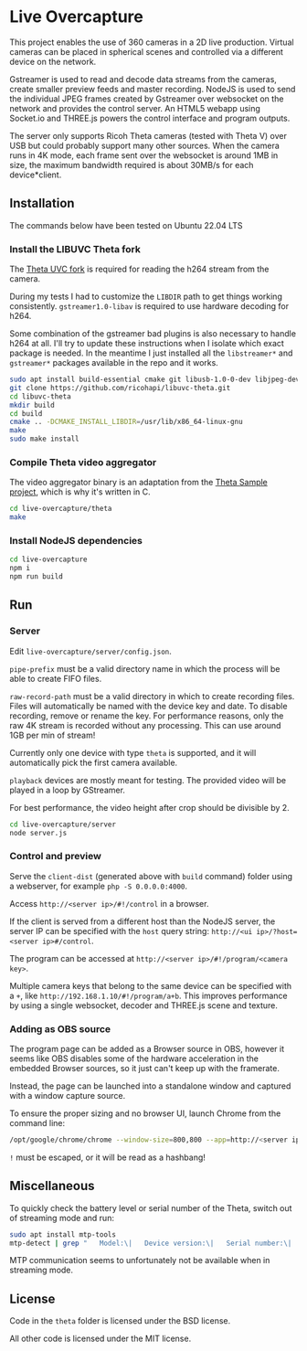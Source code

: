 # Live Overcapture

This project enables the use of 360 cameras in a 2D live production.
Virtual cameras can be placed in spherical scenes and controlled via a different device on the network.

Gstreamer is used to read and decode data streams from the cameras, create smaller preview feeds and master recording.
NodeJS is used to send the individual JPEG frames created by Gstreamer over websocket on the network and provides the control server.
An HTML5 webapp using Socket.io and THREE.js powers the control interface and program outputs.

The server only supports Ricoh Theta cameras (tested with Theta V) over USB but could probably support many other sources.
When the camera runs in 4K mode, each frame sent over the websocket is around 1MB in size, the maximum bandwidth required is about 30MB/s for each device*client.

## Installation

The commands below have been tested on Ubuntu 22.04 LTS

### Install the LIBUVC Theta fork

The [Theta UVC fork](https://github.com/ricohapi/libuvc-theta) is required for reading the h264 stream from the camera.

During my tests I had to customize the `LIBDIR` path to get things working consistently.
`gstreamer1.0-libav` is required to use hardware decoding for h264.

Some combination of the gstreamer bad plugins is also necessary to handle h264 at all.
I'll try to update these instructions when I isolate which exact package is needed.
In the meantime I just installed all the `libstreamer*` and `gstreamer*` packages available in the repo and it works.

```sh
sudo apt install build-essential cmake git libusb-1.0-0-dev libjpeg-dev gstreamer1.0-libav
git clone https://github.com/ricohapi/libuvc-theta.git
cd libuvc-theta
mkdir build
cd build
cmake .. -DCMAKE_INSTALL_LIBDIR=/usr/lib/x86_64-linux-gnu
make
sudo make install
```

### Compile Theta video aggregator

The video aggregator binary is an adaptation from the [Theta Sample project](https://github.com/ricohapi/libuvc-theta-sample), which is why it's written in C.

```sh
cd live-overcapture/theta
make
```

### Install NodeJS dependencies

```sh
cd live-overcapture
npm i
npm run build
```

## Run

### Server

Edit `live-overcapture/server/config.json`.

`pipe-prefix` must be a valid directory name in which the process will be able to create FIFO files.

`raw-record-path` must be a valid directory in which to create recording files.
Files will automatically be named with the device key and date.
To disable recording, remove or rename the key.
For performance reasons, only the raw 4K stream is recorded without any processing.
This can use around 1GB per min of stream!

Currently only one device with type `theta` is supported, and it will automatically pick the first camera available.

`playback` devices are mostly meant for testing.
The provided video will be played in a loop by GStreamer.

For best performance, the video height after crop should be divisible by 2.

```sh
cd live-overcapture/server
node server.js
```

### Control and preview

Serve the `client-dist` (generated above with `build` command) folder using a webserver, for example `php -S 0.0.0.0:4000`.

Access `http://<server ip>/#!/control` in a browser.

If the client is served from a different host than the NodeJS server, the server IP can be specified with the `host` query string: `http://<ui ip>/?host=<server ip>#/control`.

The program can be accessed at `http://<server ip>/#!/program/<camera key>`.

Multiple camera keys that belong to the same device can be specified with a `+`, like `http://192.168.1.10/#!/program/a+b`.
This improves performance by using a single websocket, decoder and THREE.js scene and texture.

### Adding as OBS source

The program page can be added as a Browser source in OBS, however it seems like OBS disables some of the hardware acceleration in the embedded Browser sources, so it just can't keep up with the framerate.

Instead, the page can be launched into a standalone window and captured with a window capture source.

To ensure the proper sizing and no browser UI, launch Chrome from the command line:

```sh
/opt/google/chrome/chrome --window-size=800,800 --app=http://<server ip>/#\!/program/<camera key>
```

`!` must be escaped, or it will be read as a hashbang!

## Miscellaneous

To quickly check the battery level or serial number of the Theta, switch out of streaming mode and run:

```sh
sudo apt install mtp-tools
mtp-detect | grep "   Model:\|   Device version:\|   Serial number:\|   Battery level"
```

MTP communication seems to unfortunately not be available when in streaming mode.

## License

Code in the `theta` folder is licensed under the BSD license.

All other code is licensed under the MIT license.

